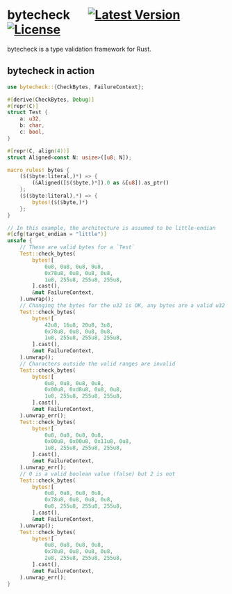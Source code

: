 # bytecheck &emsp; [![Latest Version]][crates.io] [![License]][license path]

[Latest Version]: https://img.shields.io/crates/v/bytecheck.svg
[crates.io]: https://crates.io/crates/bytecheck
[License]: https://img.shields.io/badge/license-MIT-blue.svg
[license path]: https://github.com/djkoloski/bytecheck/blob/master/LICENSE

bytecheck is a type validation framework for Rust.

## bytecheck in action

```rust
use bytecheck::{CheckBytes, FailureContext};

#[derive(CheckBytes, Debug)]
#[repr(C)]
struct Test {
    a: u32,
    b: char,
    c: bool,
}

#[repr(C, align(4))]
struct Aligned<const N: usize>([u8; N]);

macro_rules! bytes {
    ($($byte:literal,)*) => {
        (&Aligned([$($byte,)*]).0 as &[u8]).as_ptr()
    };
    ($($byte:literal),*) => {
        bytes!($($byte,)*)
    };
}

// In this example, the architecture is assumed to be little-endian
#[cfg(target_endian = "little")]
unsafe {
    // These are valid bytes for a `Test`
    Test::check_bytes(
        bytes![
            0u8, 0u8, 0u8, 0u8,
            0x78u8, 0u8, 0u8, 0u8,
            1u8, 255u8, 255u8, 255u8,
        ].cast(),
        &mut FailureContext,
    ).unwrap();
    // Changing the bytes for the u32 is OK, any bytes are a valid u32
    Test::check_bytes(
        bytes![
            42u8, 16u8, 20u8, 3u8,
            0x78u8, 0u8, 0u8, 0u8,
            1u8, 255u8, 255u8, 255u8,
        ].cast(),
        &mut FailureContext,
    ).unwrap();
    // Characters outside the valid ranges are invalid
    Test::check_bytes(
        bytes![
            0u8, 0u8, 0u8, 0u8,
            0x00u8, 0xd8u8, 0u8, 0u8,
            1u8, 255u8, 255u8, 255u8,
        ].cast(),
        &mut FailureContext,
    ).unwrap_err();
    Test::check_bytes(
        bytes![
            0u8, 0u8, 0u8, 0u8,
            0x00u8, 0x00u8, 0x11u8, 0u8,
            1u8, 255u8, 255u8, 255u8,
        ].cast(),
        &mut FailureContext,
    ).unwrap_err();
    // 0 is a valid boolean value (false) but 2 is not
    Test::check_bytes(
        bytes![
            0u8, 0u8, 0u8, 0u8,
            0x78u8, 0u8, 0u8, 0u8,
            0u8, 255u8, 255u8, 255u8,
        ].cast(),
        &mut FailureContext,
    ).unwrap();
    Test::check_bytes(
        bytes![
            0u8, 0u8, 0u8, 0u8,
            0x78u8, 0u8, 0u8, 0u8,
            2u8, 255u8, 255u8, 255u8,
        ].cast(),
        &mut FailureContext,
    ).unwrap_err();
}
```
